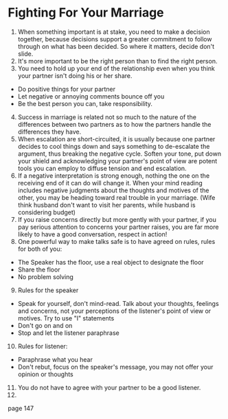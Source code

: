 # Fighting For Your Marriage

1. When something important is at stake, you need to make a decision together, because decisions support a greater commitment to follow through on what has been decided. So where it matters, decide don't slide.
2. It's more important to be the right person than to find the right person.
3. You need to hold up your end of the relationship even when you think your partner isn't doing his or her share.
  - Do positive things for your partner
  - Let negative or annoying comments bounce off you
  - Be the best person you can, take responsibility.
4. Success in marriage is related not so much to the nature of the differences between two partners as to how the partners handle the differences they have.
5. When escalation are short-circuited, it is usually because one partner decides to cool things down and says something to de-escalate the argument, thus breaking the negative cycle. Soften your tone, put down your shield and acknowledging your partner's point of view are potent tools you can employ to diffuse tension and end escalation.
6. If a negative interpretation is strong enough, nothing the one on the receiving end of it can do will change it. When your mind reading includes negative judgments about the thoughts and motives of the other, you may be heading toward real trouble in your marriage. (Wife think husband don't want to visit her parents, while husband is considering budget)
7. If you raise concerns directly but more gently with your partner, if you pay serious attention to concerns your partner raises, you are far more likely to have a good conversation, respect in action!
8. One powerful way to make talks safe is to have agreed on rules, rules for both of you:
  - The Speaker has the floor, use a real object to designate the floor
  - Share the floor
  - No problem solving
9. Rules for the speaker
  - Speak for yourself, don't mind-read. Talk about your thoughts, feelings and concerns, not your perceptions of the listener's point of view or motives. Try to use "I" statements
  - Don't go on and on
  - Stop and let the listener paraphrase
10. Rules for listener:
  - Paraphrase what you hear
  - Don't rebut, focus on the speaker's message, you may not offer your opinion or thoughts
 
11. You do not have to agree with your partner to be a good listener.
12. 
page 147

